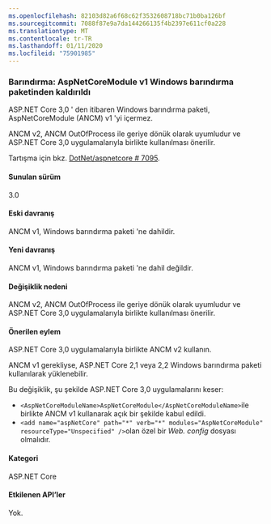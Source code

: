```yaml
---
ms.openlocfilehash: 82103d82a6f68c62f3532608718bc71b0ba126bf
ms.sourcegitcommit: 7088f87e9a7da144266135f4b2397e611cf0a228
ms.translationtype: MT
ms.contentlocale: tr-TR
ms.lasthandoff: 01/11/2020
ms.locfileid: "75901985"
---
```

### <a name="hosting-aspnetcoremodule-v1-removed-from-windows-hosting-bundle"></a>Barındırma: AspNetCoreModule v1 Windows barındırma paketinden kaldırıldı

ASP.NET Core 3,0 ' den itibaren Windows barındırma paketi, AspNetCoreModule (ANCM) v1 'yi içermez.

ANCM v2, ANCM OutOfProcess ile geriye dönük olarak uyumludur ve ASP.NET Core 3,0 uygulamalarıyla birlikte kullanılması önerilir.

Tartışma için bkz. [DotNet/aspnetcore # 7095](https://github.com/dotnet/aspnetcore/issues/7095).

#### <a name="version-introduced"></a>Sunulan sürüm

3.0

#### <a name="old-behavior"></a>Eski davranış

ANCM v1, Windows barındırma paketi 'ne dahildir.

#### <a name="new-behavior"></a>Yeni davranış

ANCM v1, Windows barındırma paketi 'ne dahil değildir.

#### <a name="reason-for-change"></a>Değişiklik nedeni

ANCM v2, ANCM OutOfProcess ile geriye dönük olarak uyumludur ve ASP.NET Core 3,0 uygulamalarıyla birlikte kullanılması önerilir.

#### <a name="recommended-action"></a>Önerilen eylem

ASP.NET Core 3,0 uygulamalarıyla birlikte ANCM v2 kullanın.

ANCM v1 gerekliyse, ASP.NET Core 2,1 veya 2,2 Windows barındırma paketi kullanılarak yüklenebilir.

Bu değişiklik, şu şekilde ASP.NET Core 3,0 uygulamalarını keser:

- `<AspNetCoreModuleName>AspNetCoreModule</AspNetCoreModuleName>`ile birlikte ANCM v1 kullanarak açık bir şekilde kabul edildi.
- `<add name="aspNetCore" path="*" verb="*" modules="AspNetCoreModule" resourceType="Unspecified" />`olan özel bir *Web. config* dosyası olmalıdır.

#### <a name="category"></a>Kategori

ASP.NET Core

#### <a name="affected-apis"></a>Etkilenen API’ler

Yok.

<!-- 

#### Affected APIs

Not detectable via API analysis

-->
